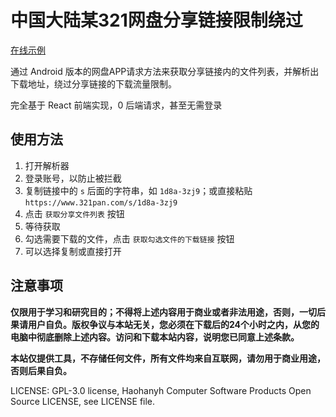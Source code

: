 # 中国大陆某321网盘分享链接限制绕过

[在线示例](https://sharelink-resolver.what-the-fuck.sbs/)

通过 Android 版本的网盘APP请求方法来获取分享链接内的文件列表，并解析出下载地址，绕过分享链接的下载流量限制。

完全基于 React 前端实现，0 后端请求，甚至无需登录

## 使用方法

1. 打开解析器
2. 登录账号，以防止被拦截
3. 复制链接中的 `s` 后面的字符串，如 `1d8a-3zj9`；或直接粘贴 `https://www.321pan.com/s/1d8a-3zj9`
4. 点击 `获取分享文件列表` 按钮
5. 等待获取
6. 勾选需要下载的文件，点击 `获取勾选文件的下载链接` 按钮
7. 可以选择复制或直接打开

## 注意事项

**仅限用于学习和研究目的；不得将上述内容用于商业或者非法用途，否则，一切后果请用户自负。版权争议与本站无关，您必须在下载后的24个小时之内，从您的电脑中彻底删除上述内容。访问和下载本站内容，说明您已同意上述条款。**

**本站仅提供工具，不存储任何文件，所有文件均来自互联网，请勿用于商业用途，否则后果自负。**

LICENSE: GPL-3.0 license, Haohanyh Computer Software Products Open Source LICENSE, see LICENSE file.
